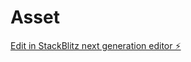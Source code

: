 # Asset

[Edit in StackBlitz next generation editor ⚡️](https://stackblitz.com/~/github.com/CoderChaos666/Asset)